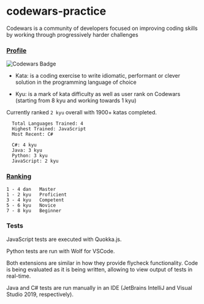 # codewars-practice

Codewars is a community of developers focused on improving coding skills by working through progressively harder challenges

### [Profile](http://www.codewars.com/users/krnets)
![Codewars Badge](https://www.codewars.com/users/krnets/badges/small)

- Kata: is a coding exercise to write idiomatic, performant or clever solution in the programming language of choice

- Kyu: is a mark of kata difficulty as well as user rank on Codewars (starting from 8 kyu and working towards 1 kyu)

Currently ranked `2 kyu` overall with 1900+ katas completed.

```
  Total Languages Trained: 4
  Highest Trained: JavaScript
  Most Recent: C#

  C#: 4 kyu
  Java: 3 kyu
  Python: 3 kyu
  JavaScript: 2 kyu
```


### [Ranking](http://www.codewars.com/about)
```
1 - 4 dan   Master
1 - 2 kyu   Proficient
3 - 4 kyu   Competent
5 - 6 kyu   Novice
7 - 8 kyu   Beginner
```

### Tests

JavaScript tests are executed with Quokka.js.

Python tests are run with Wolf for VSCode.

Both extensions are similar in how they provide flycheck functionality.
Code is being evaluated as it is being written, allowing to view output of tests in real-time.

Java and C# tests are run manually in an IDE (JetBrains IntelliJ and Visual Studio 2019, respectively).
